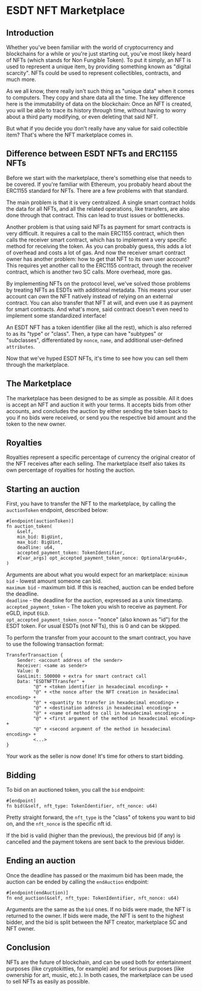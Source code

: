 # ESDT NFT Marketplace

## Introduction

Whether you've been familiar with the world of cryptocurrency and blockchains for a while or you're just starting out, you've most likely heard of NFTs (which stands for Non Fungible Token). To put it simply, an NFT is used to represent a unique item, by providing something known as "digital scarcity". NFTs could be used to represent collectibles, contracts, and much more.  

As we all know, there really isn't such thing as "unique data" when it comes to computers. They copy and share data all the time. The key difference here is the immutability of data on the blockchain: Once an NFT is created, you will be able to trace its history through time, without having to worry about a third party modifying, or even deleting that said NFT.  

But what if you decide you don't really have any value for said collectible item? That's where the NFT marketplace comes in.  

## Difference between ESDT NFTs and ERC1155 NFTs

Before we start with the marketplace, there's something else that needs to be covered. If you're familiar with Ethereum, you probably heard about the ERC1155 standard for NFTs. There are a few problems with that standard.  

The main problem is that it is very centralized. A single smart contract holds the data for all NFTs, and all the related operations, like transfers, are also done through that contract. This can lead to trust issues or bottlenecks.  

Another problem is that using said NFTs as payment for smart contracts is very difficult. It requires a call to the main ERC1155 contract, which then calls the receiver smart contract, which has to implement a very specific method for receiving the token. As you can probably guess, this adds a lot of overhead and costs a lot of gas. And now the receiver smart contract owner has another problem: how to get that NFT to its own user account? This requires yet another call to the ERC1155 contract, through the receiver contract, which is another two SC calls. More overhead, more gas.  

By implementing NFTs on the protocol level, we've solved those problems by treating NFTs as ESDTs with additional metadata. This means your user account can *own* the NFT natively instead of relying on an external contract. You can also transfer that NFT at will, and even use it as payment for smart contracts. And what's more, said contract doesn't even need to implement some standardized interface!  

An ESDT NFT has a token identifier (like all the rest), which is also referred to as its "type" or "class". Then, a type can have "subtypes" or "subclasses", differentiated by `nonce`, `name`, and additional user-defined `attributes`.  

Now that we've hyped ESDT NFTs, it's time to see how you can sell them through the marketplace.  

## The Marketplace

The marketplace has been designed to be as simple as possible. All it does is accept an NFT and auction it with your terms. It accepts bids from other accounts, and concludes the auction by either sending the token back to you if no bids were received, or send you the respective bid amount and the token to the new owner.

## Royalties

Royalties represent a specific percentage of currency the original creator of the NFT receives after each selling. The marketplace itself also takes its own percentage of royalties for hosting the auction.  

## Starting an auction

First, you have to transfer the NFT to the marketplace, by calling the `auctionToken` endpoint, described below:

```
#[endpoint(auctionToken)]
fn auction_token(
	&self,
	min_bid: BigUint,
	max_bid: BigUint,
	deadline: u64,
	accepted_payment_token: TokenIdentifier,
	#[var_args] opt_accepted_payment_token_nonce: OptionalArg<u64>,
)
```

Arguments are about what you would expect for an marketplace: 
`minimum bid` - lowest amount someone can bid.  
`maximum bid` - maximum bid. If this is reached, auction can be ended before the deadline.  
`deadline` - the deadline for the auction, expressed as a unix timestamp.  
`accepted_payment_token` - The token you wish to receive as payment. For eGLD, input `EGLD`.  
`opt_accepted_payment_token_nonce` - "nonce" (also known as "id") for the ESDT token. For usual ESDTs (not NFTs), this is 0 and can be skipped.  

To perform the transfer from your account to the smart contract, you have to use the following transaction format:

```
TransferTransaction {
    Sender: <account address of the sender>
    Receiver: <same as sender>
    Value: 0
    GasLimit: 500000 + extra for smart contract call
    Data: "ESDTNFTTransfer" +
          "@" + <token identifier in hexadecimal encoding> +
          "@" + <the nonce after the NFT creation in hexadecimal encoding> + 
          "@" + <quantity to transfer in hexadecimal encoding> +
          "@" + <destination address in hexadecimal encoding> + 
          "@" + <name of method to call in hexadecimal encoding> +
          "@" + <first argument of the method in hexadecimal encoding> +
          "@" + <second argument of the method in hexadecimal encoding> + 
          <...>
}
```

Your work as the seller is now done! It's time for others to start bidding.  

## Bidding

To bid on an auctioned token, you call the `bid` endpoint:  

```
#[endpoint]
fn bid(&self, nft_type: TokenIdentifier, nft_nonce: u64)
```

Pretty straight forward, the `nft_type` is the "class" of tokens you want to bid on, and the `nft_nonce` is the specific nft id.  

If the bid is valid (higher than the previous), the previous bid (if any) is cancelled and the payment tokens are sent back to the previous bidder.  

## Ending an auction

Once the deadline has passed or the maximum bid has been made, the auction can be ended by calling the `endAuction` endpoint: 

```
#[endpoint(endAuction)]
fn end_auction(&self, nft_type: TokenIdentifier, nft_nonce: u64)
```

Arguments are the same as the `bid` ones. If no bids were made, the NFT is returned to the owner. If bids were made, the NFT is sent to the highest bidder, and the bid is split between the NFT creator, marketplace SC and NFT owner.  

## Conclusion

NFTs are the future of blockchain, and can be used both for entertainment purposes (like cryptokitties, for example) and for serious purposes (like ownership for art, music, etc.). In both cases, the marketplace can be used to sell NFTs as easily as possible.  
